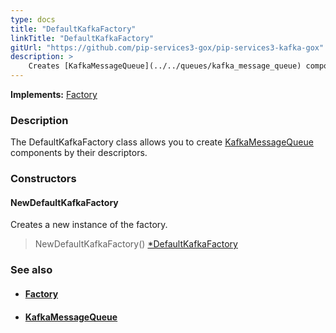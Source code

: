 ```yaml
---
type: docs
title: "DefaultKafkaFactory"
linkTitle: "DefaultKafkaFactory"
gitUrl: "https://github.com/pip-services3-gox/pip-services3-kafka-gox"
description: > 
    Creates [KafkaMessageQueue](../../queues/kafka_message_queue) components by their descriptors.
---
```


**Implements:** [Factory](../../../components/build/factory)

### Description

The DefaultKafkaFactory class allows you to create [KafkaMessageQueue](../../queues/kafka_message_queue) components by their descriptors.

### Constructors

#### NewDefaultKafkaFactory

Creates a new instance of the factory. 

> NewDefaultKafkaFactory() [*DefaultKafkaFactory]()


### See also
- #### [Factory](../../../components/build/factory)
- #### [KafkaMessageQueue](../../queues/kafka_message_queue)

